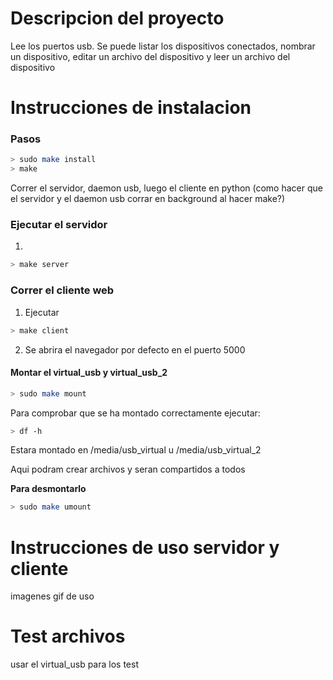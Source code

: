 # Descripcion del proyecto
Lee los puertos usb. Se puede listar los dispositivos conectados, nombrar un dispositivo, editar un archivo del dispositivo y leer un archivo del dispositivo

# Instrucciones de instalacion

### Pasos
```sh
> sudo make install
> make
```

Correr el servidor, daemon usb, luego el cliente en python
(como hacer que el servidor y el daemon usb corrar en background al hacer make?)

### Ejecutar el servidor

1.

```sh
> make server
```


### Correr el cliente web

1. Ejecutar
```sh
> make client
```

2. Se abrira el navegador por defecto en el puerto 5000

#### Montar el virtual_usb y virtual_usb_2

```sh
> sudo make mount
```

Para comprobar que se ha montado correctamente ejecutar:

```sh
> df -h
```
Estara montado en /media/usb_virtual u /media/usb_virtual_2

Aqui podram crear archivos y seran compartidos a todos


__Para desmontarlo__

```sh
> sudo make umount
```


# Instrucciones de uso servidor y cliente

imagenes gif de uso

# Test archivos

usar el virtual_usb para los test
